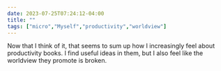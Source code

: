 ---date: 2023-07-25T07:24:12-04:00title: ""tags: ["micro","Myself","productivity","worldview"]---Now that I think of it, that seems to sum up how I increasingly feel about productivity books. I find useful ideas in them, but I also feel like the worldview they promote is broken.